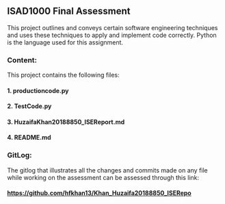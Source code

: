 ## **ISAD1000 Final Assessment** 
This project outlines and conveys certain software engineering techniques and uses these techniques to apply and implement code correctly. Python is the language used for this assignment.

### **Content:**
This project contains the following files: 
#### 1. productioncode.py
#### 2. TestCode.py
#### 3. HuzaifaKhan20188850_ISEReport.md
#### 4. README.md

### **GitLog:**

The gitlog that illustrates all the changes and commits made on any file while working on the assessment can be assessed through this link: 

#### https://github.com/hfkhan13/Khan_Huzaifa20188850_ISERepo